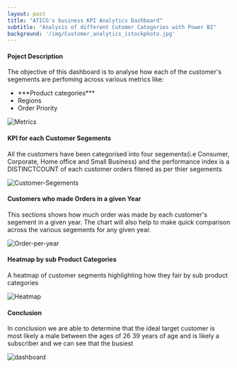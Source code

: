 ```yaml
---
layout: post
title: "ATICG's business KPI Analytics Dashboard"
subtitle: "Analysis of different Cutomer Categories with Power BI"
background: '/img/Customer_analytics_istockphoto.jpg'
---
```



<h4>Poject Description</h4>
<p>The objective of this dashboard is to analyse how each of the customer's segements are perfoming across various metrics like:</p>
<ul>
  <li>***Product categories***</li>
  <li>Regions</li>
  <li>Order Priority</li>
</ul>
<img src="https://i.ibb.co/Cvs5Ybk/Metrics.jpg" alt="Metrics" border="0">


<h4>KPI for each Customer Segements</h4>
<p>All the customers have been categorised into four segements(i.e Consumer, Corporate, Home office and Small Business) and the performance index is a DISTINCTCOUNT of each customer orders fitered as per thier segements</p>
<img src="https://i.ibb.co/zhStV5h/Customer-Segements.jpg" alt="Customer-Segements" border="0">


<h4>Customers who made Orders in a given Year</h4>
<p>This sections shows how much order was made by each customer's segement in a given year. The chart will also help to make quick comparison across the various segements for any given year.</p>
<img src="https://i.ibb.co/DtNq599/Order-per-year.jpg" alt="Order-per-year" border="0">


<h4>Heatmap by sub Product Categories</h4>
<p>A heatmap of customer segments highlighting how they fair by sub product categories</p>
<img src="https://i.ibb.co/5sRHq5t/Heatmap.jpg" alt="Heatmap" border="0">



<h4>Conclusion</h4>
<p>In conclusion we are able to determine that the ideal target
customer is most likely a male between the ages of 26 39 years
of age and is likely a subscriber and we can see that the busiest</p>

<img src="https://i.ibb.co/j39ZKmD/dashboard.jpg" alt="dashboard" border="0">
